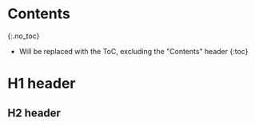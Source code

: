 # Contents
{:.no_toc}

* Will be replaced with the ToC, excluding the "Contents" header
{:toc}

# H1 header

## H2 header